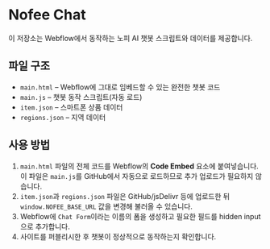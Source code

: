 # Nofee Chat

이 저장소는 Webflow에서 동작하는 노피 AI 챗봇 스크립트와 데이터를 제공합니다.

## 파일 구조
- `main.html` – Webflow에 그대로 임베드할 수 있는 완전한 챗봇 코드
- `main.js` – 챗봇 동작 스크립트(자동 로드)
- `item.json` – 스마트폰 상품 데이터
- `regions.json` – 지역 데이터

## 사용 방법
1. `main.html` 파일의 전체 코드를 Webflow의 **Code Embed** 요소에 붙여넣습니다. 이 파일은 `main.js`를 GitHub에서 자동으로 로드하므로 추가 업로드가 필요하지 않습니다.
2. `item.json`과 `regions.json` 파일은 GitHub/jsDelivr 등에 업로드한 뒤 `window.NOFEE_BASE_URL` 값을 변경해 불러올 수 있습니다.
3. Webflow에 `Chat Form`이라는 이름의 폼을 생성하고 필요한 필드를 hidden input으로 추가합니다.
4. 사이트를 퍼블리시한 후 챗봇이 정상적으로 동작하는지 확인합니다.

